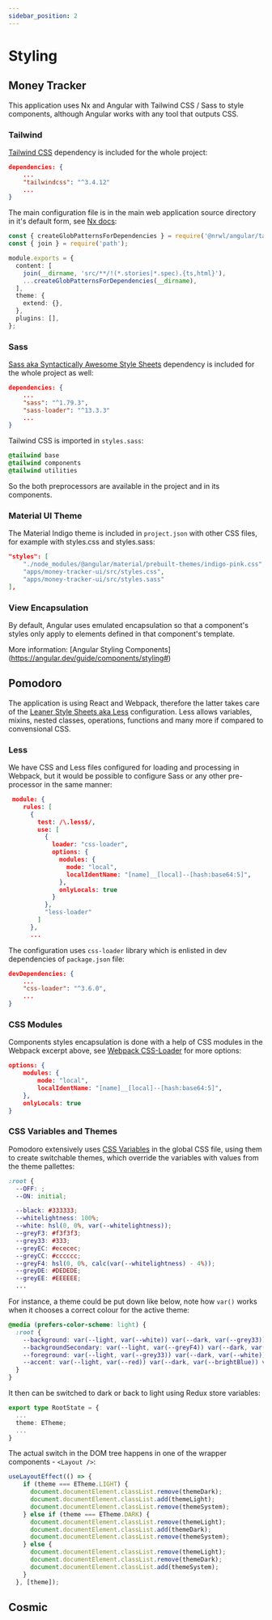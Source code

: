 ```yaml
---
sidebar_position: 2
---
```


# Styling

## Money Tracker

This application uses Nx and Angular with Tailwind CSS / Sass to style components, although Angular works with any tool that outputs CSS. 

### Tailwind

[Tailwind CSS](https://tailwindcss.com) dependency is included for the whole project:

```json title="package.json"
dependencies: {
    ...
    "tailwindcss": "^3.4.12"
    ...
}
```

The main configuration file is in the main web application source directory in it's default form, see [Nx docs](https://nx.dev/recipes/angular/using-tailwind-css-with-angular-projects):

```typescript title="apps/money-tracker-ui/tailwind.config.js"
const { createGlobPatternsForDependencies } = require('@nrwl/angular/tailwind');
const { join } = require('path');

module.exports = {
  content: [
    join(__dirname, 'src/**/!(*.stories|*.spec).{ts,html}'),
    ...createGlobPatternsForDependencies(__dirname),
  ],
  theme: {
    extend: {},
  },
  plugins: [],
};

```

### Sass

[Sass aka Syntactically Awesome Style Sheets](https://sass-lang.com) dependency is included for the whole project as well:

```json title="package.json"
dependencies: {
    ...
    "sass": "^1.79.3",
    "sass-loader": "^13.3.3"
    ...
}
```

Tailwind CSS is imported in `styles.sass`:

```sass title="apps/money-tracker-ui/src/styles.sass"
@tailwind base
@tailwind components
@tailwind utilities
```

So the both preprocessors are available in the project and in its components.


### Material UI Theme

The Material Indigo theme is included in `project.json` with other CSS files, for example with styles.css and styles.sass:

```json title="apps/money-tracker-ui/project.json"
"styles": [
    "./node_modules/@angular/material/prebuilt-themes/indigo-pink.css",
    "apps/money-tracker-ui/src/styles.css",
    "apps/money-tracker-ui/src/styles.sass"
],
```

### View Encapsulation

By default, Angular uses emulated encapsulation so that a component's styles only apply to elements defined in that component's template. 

More information: [Angular Styling Components] (https://angular.dev/guide/components/styling#)


## Pomodoro

The application is using React and Webpack, therefore the latter takes care of the [Leaner Style Sheets aka Less](https://lesscss.org) configuration. Less allows variables, mixins, nested classes, operations, functions and many more if compared to convensional CSS. 

### Less

We have CSS and Less files configured for loading and processing in Webpack, but it would be possible to configure Sass or any other pre-processor in the same manner:

```json title="cfg/webpack.server.config.js"
 module: {
    rules: [
      {
        test: /\.less$/,
        use: [
          {
            loader: "css-loader",
            options: {
              modules: {
                mode: "local",
                localIdentName: "[name]__[local]--[hash:base64:5]",
              },
              onlyLocals: true
            }
          },
          "less-loader"
        ]
      },
      ...
```

The configuration uses `css-loader` library which is enlisted in dev dependencies of `package.json` file:

```json title="package.json"
devDependencies: {
    ...
    "css-loader": "^3.6.0",
    ...
}
```

### CSS Modules

Components styles encapsulation is done with a help of CSS modules in the Webpack excerpt above, see [Webpack CSS-Loader](https://webpack.js.org/loaders/css-loader/#modules) for more options:

```json 
options: {
    modules: {
        mode: "local",
        localIdentName: "[name]__[local]--[hash:base64:5]",
    },
    onlyLocals: true
}
```


### CSS Variables and Themes

Pomodoro extensively uses [CSS Variables](https://www.w3schools.com/css/css3_variables.asp) in the global CSS file, using them to create switchable themes, which override the variables with values from the theme pallettes:

```css title="src/main.global.css"
:root {
  --OFF: ; 
  --ON: initial;

  --black: #333333;
  --whitelightness: 100%;
  --white: hsl(0, 0%, var(--whitelightness));
  --greyF3: #f3f3f3;
  --grey33: #333;
  --greyEC: #ececec;
  --greyCC: #cccccc;
  --greyF4: hsl(0, 0%, calc(var(--whitelightness) - 4%));
  --greyDE: #DEDEDE;
  --greyEE: #EEEEEE;
  ...
```

For instance, a theme could be put down like below, note how `var()` works when it chooses a correct colour for the active theme:

```css
@media (prefers-color-scheme: light) {
  :root {
    --background: var(--light, var(--white)) var(--dark, var(--grey33)) var(--system, var(--white));
    --backgroundSecondary: var(--light, var(--greyF4)) var(--dark, var(--grey66)) var(--system, var(--greyF4));
    --foreground: var(--light, var(--grey33)) var(--dark, var(--white)) var(--system, var(--grey33));
    --accent: var(--light, var(--red)) var(--dark, var(--brightBlue)) var(--system, var(--red));
  }
}
```
It then can be switched to dark or back to light using Redux store variables:

```typescript 
export type RootState = {
  ...
  theme: ETheme;
  ...
}
```

The actual switch in the DOM tree happens in one of the wrapper components - `<Layout />`:

```typescript title="src/shared/components/Layout/Layout.tsx"
useLayoutEffect(() => {
    if (theme === ETheme.LIGHT) {
      document.documentElement.classList.remove(themeDark);
      document.documentElement.classList.add(themeLight);
      document.documentElement.classList.remove(themeSystem); 
    } else if (theme === ETheme.DARK) {
      document.documentElement.classList.remove(themeLight);
      document.documentElement.classList.add(themeDark);  
      document.documentElement.classList.remove(themeSystem); 
    } else {
      document.documentElement.classList.remove(themeLight); 
      document.documentElement.classList.remove(themeDark);  
      document.documentElement.classList.add(themeSystem);         
    }
  }, [theme]);

```



## Cosmic


 
